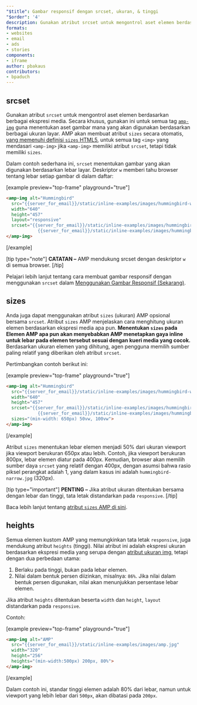 ```yaml
---
"$title": Gambar responsif dengan srcset, ukuran, & tinggi
"$order": '4'
description: Gunakan atribut srcset untuk mengontrol aset elemen berdasarkan berbagai ekspresi media. Secara khusus, gunakan ini untuk semua tag amp-img untuk menentukan mana ...
formats:
- websites
- email
- ads
- stories
components:
- iframe
author: pbakaus
contributors:
- bpaduch
---
```


## srcset

Gunakan atribut `srcset` untuk mengontrol aset elemen berdasarkan berbagai ekspresi media. Secara khusus, gunakan ini untuk semua tag [`amp-img`](../../../../documentation/components/reference/amp-img.md) guna menentukan aset gambar mana yang akan digunakan berdasarkan berbagai ukuran layar. AMP akan membuat atribut `sizes` secara otomatis, <a href="https://developer.mozilla.org/en-US/docs/Web/HTML/Element/img" data-md-type="link">yang memenuhi definisi `sizes` HTML5</a>, untuk semua tag `<img>` yang mendasari `<amp-img>` jika `<amp-img>` memiliki atribut `srcset`, tetapi tidak memiliki `sizes`.

Dalam contoh sederhana ini, `srcset` menentukan gambar yang akan digunakan berdasarkan lebar layar. Deskriptor `w` memberi tahu browser tentang lebar setiap gambar di dalam daftar:

[example preview="top-frame" playground="true"]
```html
<amp-img alt="Hummingbird"
  src="{{server_for_email}}/static/inline-examples/images/hummingbird-wide.jpg"
  width="640"
  height="457"
  layout="responsive"
  srcset="{{server_for_email}}/static/inline-examples/images/hummingbird-wide.jpg 640w,
            {{server_for_email}}/static/inline-examples/images/hummingbird-narrow.jpg 320w">
</amp-img>
```
[/example]

[tip type="note"] **CATATAN –** AMP mendukung srcset dengan deskriptor `w` di semua browser. [/tip]

Pelajari lebih lanjut tentang cara membuat gambar responsif dengan menggunakan `srcset` dalam [Menggunakan Gambar Responsif (Sekarang)](http://alistapart.com/article/using-responsive-images-now).

## sizes

Anda juga dapat menggunakan atribut `sizes` (ukuran) AMP opsional bersama `srcset`. Atribut `sizes` AMP menjelaskan cara menghitung ukuran elemen berdasarkan ekspresi media apa pun. <strong data-md-type="raw_html">Menentukan `sizes` pada Elemen AMP apa pun akan menyebabkan AMP menetapkan gaya inline untuk lebar pada elemen tersebut sesuai dengan kueri media yang cocok.</strong> Berdasarkan ukuran elemen yang dihitung, agen pengguna memilih sumber paling relatif yang diberikan oleh atribut `srcset`.

Pertimbangkan contoh berikut ini:

[example preview="top-frame" playground="true"]
```html
<amp-img alt="Hummingbird"
  src="{{server_for_email}}/static/inline-examples/images/hummingbird-wide.jpg"
  width="640"
  height="457"
  srcset="{{server_for_email}}/static/inline-examples/images/hummingbird-wide.jpg 640w,
            {{server_for_email}}/static/inline-examples/images/hummingbird-narrow.jpg 320w"
  sizes="(min-width: 650px) 50vw, 100vw">
</amp-img>
```
[/example]

Atribut `sizes` menentukan lebar elemen menjadi 50% dari ukuran viewport jika viewport berukuran 650px atau lebih. Contoh, jika viewport berukuran 800px, lebar elemen diatur pada 400px. Kemudian, browser akan memilih sumber daya `srcset` yang relatif dengan 400px, dengan asumsi bahwa rasio piksel perangkat adalah 1, yang dalam kasus ini adalah `hummingbird-narrow.jpg` (320px).

[tip type="important"] **PENTING –** Jika atribut ukuran ditentukan bersama dengan lebar dan tinggi, tata letak distandarkan pada `responsive`. [/tip]

Baca lebih lanjut tentang [atribut `sizes` AMP di sini](../../../../documentation/guides-and-tutorials/learn/common_attributes.md).

## heights

Semua elemen kustom AMP yang memungkinkan tata letak `responsive`, juga mendukung atribut `heights` (tinggi). Nilai atribut ini adalah ekspresi ukuran berdasarkan ekspresi media yang serupa dengan [atribut ukuran img](https://developer.mozilla.org/id/docs/Web/HTML/Element/img), tetapi dengan dua perbedaan utama:

1. Berlaku pada tinggi, bukan pada lebar elemen.
2. Nilai dalam bentuk persen diizinkan, misalnya: `86%`. Jika nilai dalam bentuk persen digunakan, nilai akan menunjukkan persentase lebar elemen.

Jika atribut `heights` ditentukan beserta `width` dan `height`, `layout` distandarkan pada `responsive`.

Contoh:

[example preview="top-frame" playground="true"]
```html
<amp-img alt="AMP"
  src="{{server_for_email}}/static/inline-examples/images/amp.jpg"
  width="320"
  height="256"
  heights="(min-width:500px) 200px, 80%">
</amp-img>
```
[/example]

Dalam contoh ini, standar tinggi elemen adalah 80% dari lebar, namun untuk viewport yang lebih lebar dari `500px`, akan dibatasi pada `200px`.
